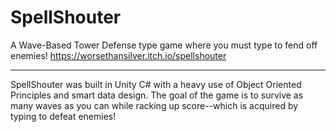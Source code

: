 # SpellShouter

A Wave-Based Tower Defense type game where you must type to fend off enemies!
https://worsethansilver.itch.io/spellshouter

---
SpellShouter was built in Unity C# with a heavy use of Object Oriented Principles and smart data design.
The goal of the game is to survive as many waves as you can while racking up score--which is acquired by typing to defeat enemies!
